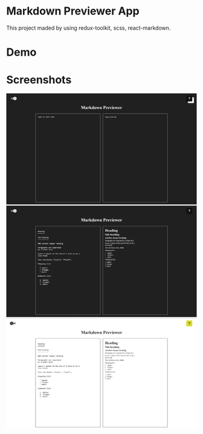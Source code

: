 # Markdown Previewer App

This project maded by using redux-toolkit, scss, react-markdown.

# Demo

# Screenshots 

![1](screenshots/1.png)
![2](screenshots/2.png)
![3](screenshots/3.png)

